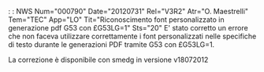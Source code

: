  :  : NWS Num="000790" Date="20120731" Rel="V3R2" Atr="O. Maestrelli" Tem="TEC" App="LO" Tit="Riconoscimento font personalizzato in generazione pdf G53 con £G53LG=1" Sts="20"
E' stato corretto un errore che non faceva utilizzare correttamente i font personalizzati nelle specifiche di testo durante le generazioni PDF tramite G53 con £G53LG=1.

La correzione è disponibile con smedg in versione v18072012
